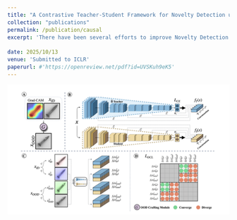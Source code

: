 ```yaml
---
title: "A Contrastive Teacher-Student Framework for Novelty Detection under Style Shifts"
collection: "publications"
permalink: /publication/causal
excerpt: 'There have been several efforts to improve Novelty Detection (ND) performance. However, ND methods often suffer significant performance drops under minor distribution shifts caused by changes in the environment, known as style shifts. This challenge arises from the ND setup, where the absence of out-of-distribution (OOD) samples during training causes the detector to be biased toward the dominant style features in the in-distribution (ID) data. As a result, the model mistakenly learns to correlate style with core features, using this shortcut for detection. Robust ND is crucial for real-world applications like autonomous driving and medical imaging, where test samples may have different styles than the training data. Motivated by this, we propose a robust ND method that crafts an auxiliary OOD set with style features similar to the ID set but with different core features. Then, a task-based knowledge distillation strategy is utilized to distinguish core features from style features and help our model rely on core features for discriminating crafted OOD and ID sets. We verified the effectiveness of our method through extensive experimental evaluations on several datasets, including synthetic and real-world benchmarks, against nine different ND methods.'

date: 2025/10/13
venue: 'Submitted to ICLR'
paperurl: #'https://openreview.net/pdf?id=UVSKuh9eK5'
---
```


![Main figure of the paper](../images/causal.png)
<!-- [Download paper here]([http://academicpages.github.io/files/paper1.pdf](https://openreview.net/pdf?id=UVSKuh9eK5)) -->